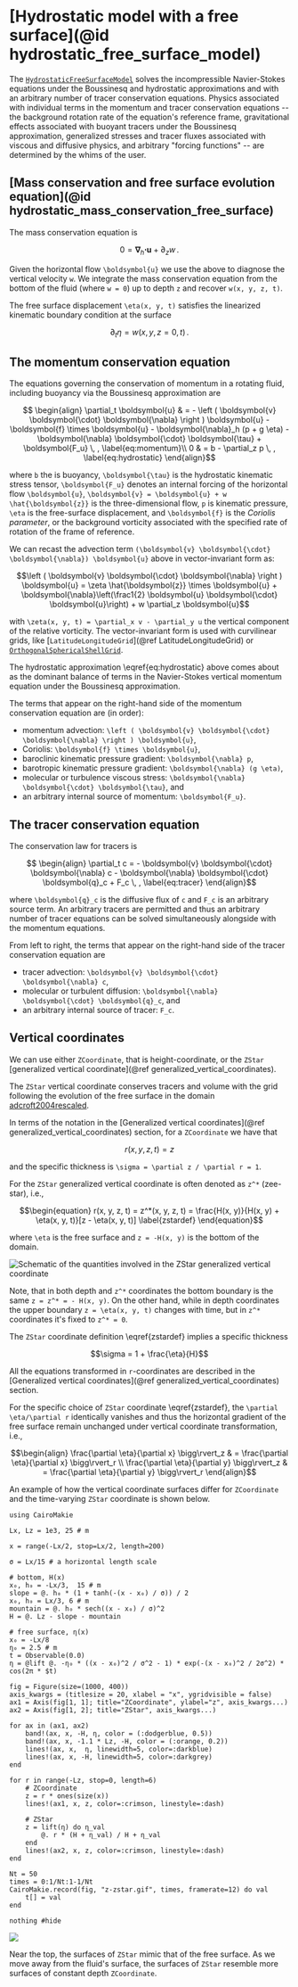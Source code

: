 # [Hydrostatic model with a free surface](@id hydrostatic_free_surface_model)

The [`HydrostaticFreeSurfaceModel`](@ref) solves the incompressible Navier-Stokes equations under
the Boussinesq and hydrostatic approximations and with an arbitrary number of tracer conservation
equations. Physics associated with individual terms in the momentum and tracer conservation
equations -- the background rotation rate of the equation's reference frame,
gravitational effects associated with buoyant tracers under the Boussinesq
approximation, generalized stresses and tracer fluxes associated with viscous and
diffusive physics, and arbitrary "forcing functions" -- are determined by the whims of the
user.

## [Mass conservation and free surface evolution equation](@id hydrostatic_mass_conservation_free_surface)

The mass conservation equation is
```math
    0 = \boldsymbol{\nabla}_h \boldsymbol{\cdot} \boldsymbol{u} + \partial_z w \, .
```

Given the horizontal flow ``\boldsymbol{u}`` we use the above to diagnose the vertical velocity ``w``.
We integrate the mass conservation equation from the bottom of the fluid (where ``w = 0``) up to
depth ``z`` and recover ``w(x, y, z, t)``.

The free surface displacement ``\eta(x, y, t)`` satisfies the linearized kinematic boundary
condition at the surface
```math
    \partial_t \eta = w(x, y, z=0, t) \, .
```

## The momentum conservation equation

The equations governing the conservation of momentum in a rotating fluid, including buoyancy
via the Boussinesq approximation are
```math
    \begin{align}
    \partial_t \boldsymbol{u} & = - \left ( \boldsymbol{v} \boldsymbol{\cdot} \boldsymbol{\nabla} \right ) \boldsymbol{u}
                        - \boldsymbol{f} \times \boldsymbol{u}
                        - \boldsymbol{\nabla}_h (p + g \eta)
                        - \boldsymbol{\nabla} \boldsymbol{\cdot} \boldsymbol{\tau}
                        + \boldsymbol{F_u} \, , \label{eq:momentum}\\
    0 & = b - \partial_z p \, , \label{eq:hydrostatic}
    \end{align}
```
where ``b`` the is buoyancy, ``\boldsymbol{\tau}`` is the hydrostatic kinematic stress tensor,
``\boldsymbol{F_u}`` denotes an internal forcing of the horizontal flow ``\boldsymbol{u}``,
``\boldsymbol{v} = \boldsymbol{u} + w \hat{\boldsymbol{z}}`` is the three-dimensional flow,
``p`` is kinematic pressure, ``\eta`` is the free-surface displacement, and ``\boldsymbol{f}``
is the *Coriolis parameter*, or the background vorticity associated with the specified rate of
rotation of the frame of reference.

We can recast the advection term ``(\boldsymbol{v} \boldsymbol{\cdot} \boldsymbol{\nabla}) \boldsymbol{u}``
above in vector-invariant form as:

```math
\left ( \boldsymbol{v} \boldsymbol{\cdot} \boldsymbol{\nabla} \right ) \boldsymbol{u} = \zeta \hat{\boldsymbol{z}} \times \boldsymbol{u} + \boldsymbol{\nabla}\left(\frac1{2} \boldsymbol{u} \boldsymbol{\cdot} \boldsymbol{u}\right) + w \partial_z \boldsymbol{u}
```
with ``\zeta(x, y, t) = \partial_x v - \partial_y u`` the vertical component of the relative vorticity.
The vector-invariant form is used with curvilinear grids, like [`LatitudeLongitudeGrid`](@ref LatitudeLongitudeGrid) or [`OrthogonalSphericalShellGrid`](@ref).

The hydrostatic approximation \eqref{eq:hydrostatic} above comes about as the dominant balance
of terms in the Navier-Stokes vertical momentum equation under the Boussinesq approximation.

The terms that appear on the right-hand side of the momentum conservation equation are (in order):

* momentum advection: ``\left ( \boldsymbol{v} \boldsymbol{\cdot} \boldsymbol{\nabla} \right )
  \boldsymbol{u}``,
* Coriolis: ``\boldsymbol{f} \times \boldsymbol{u}``,
* baroclinic kinematic pressure gradient: ``\boldsymbol{\nabla} p``,
* barotropic kinematic pressure gradient: ``\boldsymbol{\nabla} (g \eta)``,
* molecular or turbulence viscous stress: ``\boldsymbol{\nabla} \boldsymbol{\cdot} \boldsymbol{\tau}``, and
* an arbitrary internal source of momentum: ``\boldsymbol{F_u}``.

## The tracer conservation equation

The conservation law for tracers is
```math
    \begin{align}
    \partial_t c = - \boldsymbol{v} \boldsymbol{\cdot} \boldsymbol{\nabla} c
                   - \boldsymbol{\nabla} \boldsymbol{\cdot} \boldsymbol{q}_c
                   + F_c \, ,
    \label{eq:tracer}
    \end{align}
```
where ``\boldsymbol{q}_c`` is the diffusive flux of ``c`` and ``F_c`` is an arbitrary source term.
An arbitrary tracers are permitted and thus an arbitrary number of tracer equations
can be solved simultaneously alongside with the momentum equations.

From left to right, the terms that appear on the right-hand side of the tracer conservation
equation are

* tracer advection: ``\boldsymbol{v} \boldsymbol{\cdot} \boldsymbol{\nabla} c``,
* molecular or turbulent diffusion: ``\boldsymbol{\nabla} \boldsymbol{\cdot} \boldsymbol{q}_c``, and
* an arbitrary internal source of tracer: ``F_c``.

## Vertical coordinates

We can use either `ZCoordinate`, that is height-coordinate, or the
`ZStar` [generalized vertical coordinate](@ref generalized_vertical_coordinates).

The `ZStar` vertical coordinate conserves tracers and volume with the grid following the evolution of the
free surface in the domain [adcroft2004rescaled](@citep).

In terms of the notation in the [Generalized vertical coordinates](@ref generalized_vertical_coordinates)
section, for a `ZCoordinate` we have that
```math
r(x, y, z, t) = z
```
and the specific thickness is ``\sigma = \partial z / \partial r = 1``.

For the `ZStar` generalized vertical coordinate is often denoted as ``z^*`` (zee-star), i.e.,
```math
\begin{equation}
    r(x, y, z, t) = z^*(x, y, z, t) = \frac{H(x, y)}{H(x, y) + \eta(x, y, t)}[z - \eta(x, y, t)] \label{zstardef}
\end{equation}
```
where ``\eta`` is the free surface and ``z = -H(x, y)`` is the bottom of the domain.

![Schematic of the quantities involved in the ZStar generalized vertical coordinate](../assets/zstar_schematic.png)

Note, that in both depth and ``z^*`` coordinates the bottom boundary is the same ``z = z^* = - H(x, y)``.
On the other hand, while in depth coordinates the upper boundary ``z = \eta(x, y, t)`` changes with time,
but in ``z^*`` coordinates it's fixed to ``z^* = 0``.

The `ZStar` coordinate definition \eqref{zstardef} implies a specific thickness

```math
\sigma = 1 + \frac{\eta}{H}
```

All the equations transformed in ``r``-coordinates are described in the [Generalized vertical coordinates](@ref generalized_vertical_coordinates)
section.

For the specific choice of `ZStar` coordinate \eqref{zstardef}, the ``\partial \eta/\partial r`` identically vanishes and
thus the horizontal gradient of the free surface remain unchanged under vertical coordinate transformation, i.e.,
```math
\begin{align}
    \frac{\partial \eta}{\partial x} \bigg\rvert_z & = \frac{\partial \eta}{\partial x} \bigg\rvert_r \\
    \frac{\partial \eta}{\partial y} \bigg\rvert_z & = \frac{\partial \eta}{\partial y} \bigg\rvert_r
\end{align}
```

An example of how the vertical coordinate surfaces differ for `ZCoordinate` and the time-varying `ZStar` coordinate is shown below.

```@example
using CairoMakie

Lx, Lz = 1e3, 25 # m

x = range(-Lx/2, stop=Lx/2, length=200)

σ = Lx/15 # a horizontal length scale

# bottom, H(x)
x₀, h₀ = -Lx/3,  15 # m
slope = @. h₀ * (1 + tanh(-(x - x₀) / σ)) / 2
x₀, h₀ = Lx/3, 6 # m
mountain = @. h₀ * sech((x - x₀) / σ)^2
H = @. Lz - slope - mountain

# free surface, η(x)
x₀ = -Lx/8
η₀ = 2.5 # m
t = Observable(0.0)
η = @lift @. -η₀ * ((x - x₀)^2 / σ^2 - 1) * exp(-(x - x₀)^2 / 2σ^2) * cos(2π * $t)

fig = Figure(size=(1000, 400))
axis_kwargs = (titlesize = 20, xlabel = "x", ygridvisible = false)
ax1 = Axis(fig[1, 1]; title="ZCoordinate", ylabel="z", axis_kwargs...)
ax2 = Axis(fig[1, 2]; title="ZStar", axis_kwargs...)

for ax in (ax1, ax2)
    band!(ax, x, -H, η, color = (:dodgerblue, 0.5))
    band!(ax, x, -1.1 * Lz, -H, color = (:orange, 0.2))
    lines!(ax, x,  η, linewidth=5, color=:darkblue)
    lines!(ax, x, -H, linewidth=5, color=:darkgrey)
end

for r in range(-Lz, stop=0, length=6)
    # ZCoordinate
    z = r * ones(size(x))
    lines!(ax1, x, z, color=:crimson, linestyle=:dash)

    # ZStar
    z = lift(η) do η_val
        @. r * (H + η_val) / H + η_val
    end
    lines!(ax2, x, z, color=:crimson, linestyle=:dash)
end

Nt = 50
times = 0:1/Nt:1-1/Nt
CairoMakie.record(fig, "z-zstar.gif", times, framerate=12) do val
    t[] = val
end

nothing #hide
```

![](z-zstar.gif)

Near the top, the surfaces of `ZStar` mimic that of the free surface.
As we move away from the fluid's surface, the surfaces of `ZStar` resemble more surfaces
of constant depth `ZCoordinate`.
